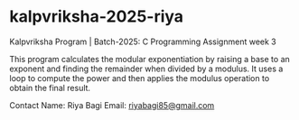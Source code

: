 # kalpvriksha-2025-riya
Kalpvriksha Program | Batch-2025: C Programming Assignment week 3

This program calculates the modular exponentiation by raising a base to an exponent and finding the remainder when divided by a modulus. It uses a loop to compute the power and then applies the modulus operation to obtain the final result.

Contact
  Name: Riya Bagi
  Email: riyabagi85@gmail.com
